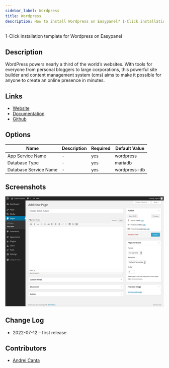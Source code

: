 ```yaml
---
sidebar_label: Wordpress
title: Wordpress
description: How to install Wordpress on Easypanel? 1-Click installation template for Wordpress on Easypanel
---
```


<!-- generated -->

1-Click installation template for Wordpress on Easypanel

## Description

WordPress powers nearly a third of the world’s websites. With tools for everyone from personal bloggers to large corporations, this powerful site builder and content management system (cms) aims to make it possible for anyone to create an online presence in minutes.

## Links

- [Website](https://wordpress.org/)
- [Documentation](https://learn.wordpress.org)
- [Github](https://github.com/WordPress/WordPress)

## Options

Name | Description | Required | Default Value
-|-|-|-
App Service Name | - | yes | wordpress
Database Type | - | yes | mariadb
Database Service Name | - | yes | wordpress-db

## Screenshots

![Wordpress Screenshot](./assets/screenshot.png)

## Change Log

- 2022-07-12 – first release

## Contributors

- [Andrei Canta](https://github.com/deiucanta)
